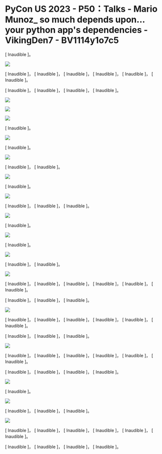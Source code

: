 # PyCon US 2023 - P50：Talks - Mario Munoz_ so much depends upon... your python app's dependencies - VikingDen7 - BV1114y1o7c5

 [ Inaudible ]。

![](img/0ec22d4e0cc12cb45b9033e28d6a2a35_1.png)

 [ Inaudible ]， [ Inaudible ]， [ Inaudible ]， [ Inaudible ]， [ Inaudible ]， [ Inaudible ]。

 [ Inaudible ]， [ Inaudible ]， [ Inaudible ]， [ Inaudible ]。



![](img/0ec22d4e0cc12cb45b9033e28d6a2a35_3.png)

![](img/0ec22d4e0cc12cb45b9033e28d6a2a35_4.png)

![](img/0ec22d4e0cc12cb45b9033e28d6a2a35_5.png)

 [ Inaudible ]。

![](img/0ec22d4e0cc12cb45b9033e28d6a2a35_7.png)

 [ Inaudible ]。

![](img/0ec22d4e0cc12cb45b9033e28d6a2a35_9.png)

 [ Inaudible ]， [ Inaudible ]。

![](img/0ec22d4e0cc12cb45b9033e28d6a2a35_11.png)

 [ Inaudible ]。

![](img/0ec22d4e0cc12cb45b9033e28d6a2a35_13.png)

 [ Inaudible ]， [ Inaudible ]， [ Inaudible ]。

![](img/0ec22d4e0cc12cb45b9033e28d6a2a35_15.png)

 [ Inaudible ]。

![](img/0ec22d4e0cc12cb45b9033e28d6a2a35_17.png)

 [ Inaudible ]。

![](img/0ec22d4e0cc12cb45b9033e28d6a2a35_19.png)

 [ Inaudible ]， [ Inaudible ]。

![](img/0ec22d4e0cc12cb45b9033e28d6a2a35_21.png)

 [ Inaudible ]， [ Inaudible ]， [ Inaudible ]， [ Inaudible ]， [ Inaudible ]， [ Inaudible ]。

 [ Inaudible ]， [ Inaudible ]， [ Inaudible ]。

![](img/0ec22d4e0cc12cb45b9033e28d6a2a35_23.png)

 [ Inaudible ]， [ Inaudible ]， [ Inaudible ]， [ Inaudible ]， [ Inaudible ]， [ Inaudible ]。

 [ Inaudible ]， [ Inaudible ]， [ Inaudible ]。

![](img/0ec22d4e0cc12cb45b9033e28d6a2a35_25.png)

 [ Inaudible ]， [ Inaudible ]， [ Inaudible ]， [ Inaudible ]， [ Inaudible ]， [ Inaudible ]。

 [ Inaudible ]， [ Inaudible ]， [ Inaudible ]， [ Inaudible ]。



![](img/0ec22d4e0cc12cb45b9033e28d6a2a35_27.png)

 [ Inaudible ]。

![](img/0ec22d4e0cc12cb45b9033e28d6a2a35_29.png)

 [ Inaudible ]， [ Inaudible ]， [ Inaudible ]。

![](img/0ec22d4e0cc12cb45b9033e28d6a2a35_31.png)

 [ Inaudible ]， [ Inaudible ]， [ Inaudible ]， [ Inaudible ]， [ Inaudible ]， [ Inaudible ]。

 [ Inaudible ]， [ Inaudible ]， [ Inaudible ]， [ Inaudible ]。

